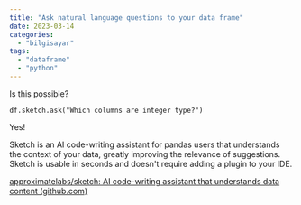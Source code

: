 ```yaml
---
title: "Ask natural language questions to your data frame"
date: 2023-03-14
categories: 
  - "bilgisayar"
tags: 
  - "dataframe"
  - "python"
---
```


Is this possible?

```
df.sketch.ask("Which columns are integer type?")
```

Yes!

Sketch is an AI code-writing assistant for pandas users that understands the context of your data, greatly improving the relevance of suggestions. Sketch is usable in seconds and doesn't require adding a plugin to your IDE.

[approximatelabs/sketch: AI code-writing assistant that understands data content (github.com)](https://github.com/approximatelabs/sketch)

